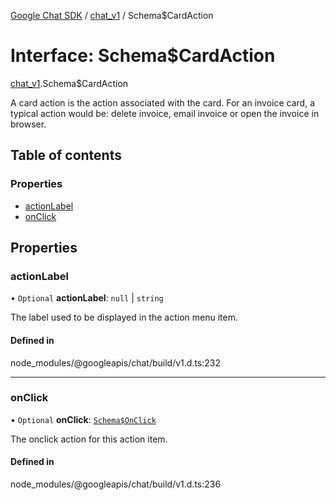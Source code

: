 [Google Chat SDK](../README.md) / [chat\_v1](../modules/chat_v1.md) / Schema$CardAction

# Interface: Schema$CardAction

[chat_v1](../modules/chat_v1.md).Schema$CardAction

A card action is the action associated with the card. For an invoice card, a typical action would be: delete invoice, email invoice or open the invoice in browser.

## Table of contents

### Properties

- [actionLabel](chat_v1.Schema_CardAction.md#actionlabel)
- [onClick](chat_v1.Schema_CardAction.md#onclick)

## Properties

### actionLabel

• `Optional` **actionLabel**: ``null`` \| `string`

The label used to be displayed in the action menu item.

#### Defined in

node_modules/@googleapis/chat/build/v1.d.ts:232

___

### onClick

• `Optional` **onClick**: [`Schema$OnClick`](chat_v1.Schema_OnClick.md)

The onclick action for this action item.

#### Defined in

node_modules/@googleapis/chat/build/v1.d.ts:236
